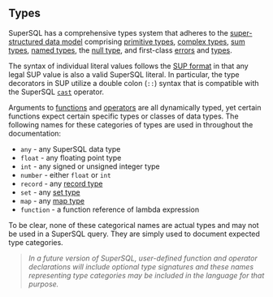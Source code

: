 ## Types

SuperSQL has a comprehensive types system that adheres to the
[super-structured data model](../../formats/model.md)
comprising
[primitive types](../../formats/model.md#1-primitive-types),
[complex types](../../formats/model.md#2-complex-types),
[sum types](union.md),
[named types](named.md),
the [null type](null.md),
and first-class
[errors](error.md) and [types](type.md).

The syntax of individual literal values follows
the [SUP format](../../formats/sup.md) in that any legal
SUP value is also a valid SuperSQL literal.
In particular, the type decorators in SUP utilize a double colon (`::`)
syntax that is compatible with the SuperSQL
[`cast`](../expressions.md#casts) operator.

Arguments to [functions](../functions/intro.md)
and [operators](../operators/intro.md) are all dynamically typed,
yet certain functions expect certain specific types
or classes of data types.  The following names for these categories of types
are used in throughout the documentation:
* `any` - any SuperSQL data type
* `float` - any floating point type
* `int` - any signed or unsigned integer type
* `number` - either `float` or `int`
* `record` - any [record type](record.md)
* `set` - any [set type](set.md)
* `map` - any [map type](map.md)
* `function` - a function reference of lambda expression

To be clear, none of these categorical names are actual types and may not
be used in a SuperSQL query.  They are simply used to document expected
type categories.

> _In a future version of SuperSQL, user-defined function and operator declarations
> will include optional type signatures and these names representing type categories
> may be included in the language for that purpose._
